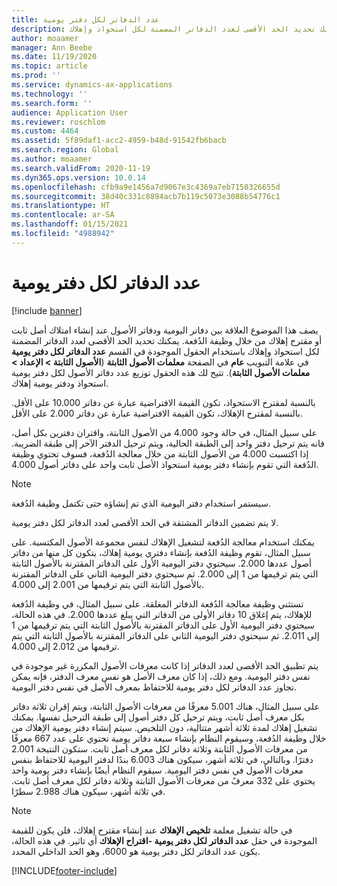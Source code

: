 ```yaml
---
title: عدد الدفاتر لكل دفتر يومية
description: يصف هذا الموضوع العلاقة بين دفاتر اليومية ودفاتر الأصول عند إنشاء امتلاك أصل ثابت أو مقترح إهلاك من خلال وظيفة الدُفعة. يمكنك تحديد الحد الأقصى لعدد الدفاتر المضمنة لكل استحواذ وإهلاك.
author: moaamer
manager: Ann Beebe
ms.date: 11/19/2020
ms.topic: article
ms.prod: ''
ms.service: dynamics-ax-applications
ms.technology: ''
ms.search.form: ''
audience: Application User
ms.reviewer: roschlom
ms.custom: 4464
ms.assetid: 5f89daf1-acc2-4959-b48d-91542fb6bacb
ms.search.region: Global
ms.author: moaamer
ms.search.validFrom: 2020-11-19
ms.dyn365.ops.version: 10.0.14
ms.openlocfilehash: cfb9a9e1456a7d9067e3c4369a7eb7150326655d
ms.sourcegitcommit: 38d40c331c8894acb7b119c5073e3088b54776c1
ms.translationtype: HT
ms.contentlocale: ar-SA
ms.lasthandoff: 01/15/2021
ms.locfileid: "4988942"
---
```

# <a name="number-of-books-per-journal"></a>عدد الدفاتر لكل دفتر يومية

[!include [banner](../includes/banner.md)]

يصف هذا الموضوع العلاقة بين دفاتر اليومية ودفاتر الأصول عند إنشاء امتلاك أصل ثابت أو مقترح إهلاك من خلال وظيفة الدُفعة. يمكنك تحديد الحد الأقصى لعدد الدفاتر المضمنة لكل استحواذ وإهلاك باستخدام الحقول الموجودة في القسم **عدد الدفاتر لكل دفتر يومية** في علامة التبويب **عام** في الصفحة **معلمات الأصول الثابتة** (**الأصول الثابتة \> الإعداد \> معلمات الأصول الثابتة**). تتيح لك هذه الحقول توزيع عدد دفاتر الأصول لكل دفتر يومية استحواذ ودفتر يومية إهلاك.

بالنسبة لمقترح الاستحواذ، تكون القيمة الافتراضية عبارة عن دفاتر 10.000 على الأقل. بالنسبة لمقترح الإهلاك، تكون القيمة الافتراضية عبارة عن دفاتر 2.000 على الأقل.

على سبيل المثال، في حالة وجود 4.000 من الأصول الثابتة، واقتران دفترين بكل أصل، فانه يتم ترحيل دفتر واحد إلى الطبقة الحالية، ويتم ترحيل الدفتر الآخر إلى طبقة الضريبة. إذا اكتسبت 4.000 من الأصول الثابتة من خلال معالجة الدُفعة، فسوف تحتوي وظيفة الدُفعة التي تقوم بإنشاء دفتر يومية استحواذ الأصل ثابت واحد على دفاتر أصول 4.000.

> [!NOTE]
> سيستمر استخدام دفتر اليومية الذي تم إنشاؤه حتى تكتمل وظيفة الدُفعة.
>
> لا يتم تضمين الدفاتر المشتقة في الحد الأقصى لعدد الدفاتر لكل دفتر يومية.

يمكنك استخدام معالجة الدُفعة لتشغيل الإهلاك لنفس مجموعة الأصول المكتسبة. على سبيل المثال، تقوم وظيفة الدُفعة بإنشاء دفتري يومية إهلاك، يتكون كل منها من دفاتر أصول عددها 2.000. سيحتوي دفتر اليومية الأول على الدفاتر المقترنة بالأصول الثابتة التي يتم ترقيمها من 1 إلى 2.000. ثم سيحتوي دفتر اليومية الثاني على الدفاتر المقترنة بالأصول الثابتة التي يتم ترقيمها من 2.001 إلى 4.000.

تستثني وظيفة معالجة الدُفعة الدفاتر المغلقة. على سبيل المثال، في وظيفة الدُفعة للإهلاك، يتم إغلاق 10 دفاتر الأولى من الدفاتر التي يبلغ عددها 2.000. في هذه الحالة، سيحتوي دفتر اليومية الأول على الدفاتر المقترنة بالأصول الثابتة التي يتم ترقيمها من 1 إلى 2.011. ثم سيحتوي دفتر اليومية الثاني على الدفاتر المقترنة بالأصول الثابتة التي يتم ترقيمها من 2.012 إلى 4.000.

يتم تطبيق الحد الأقصى لعدد الدفاتر إذا كانت معرفات الأصول المكررة غير موجودة في نفس دفتر اليومية. ومع ذلك، إذا كان معرف الأصل هو نفس معرف الدفتر، فإنه يمكن تجاوز عدد الدفاتر لكل دفتر يومية للاحتفاظ بمعرف الأصل في نفس دفتر اليومية.

على سبيل المثال، هناك 5.001 معرفًا من معرفات الأصول الثابتة، ويتم إقران ثلاثة دفاتر بكل معرف أصل ثابت، ويتم ترحيل كل دفتر أصول إلى طبقة الترحيل نفسها. يمكنك تشغيل إهلاك لمدة ثلاثة أشهر متتالية، دون التلخيص.  سيتم إنشاء دفتر يومية الإهلاك من خلال وظيفة الدُفعة، وسيقوم النظام بإنشاء سبعة دفاتر يومية تحتوي على عدد 667 معرفًا من معرفات الأصول الثابتة وثلاثة دفاتر لكل معرف أصل ثابت. ستكون النتيجة 2.001 دفترًا. وبالتالي، في ثلاثة أشهر، سيكون هناك 6.003 بندًا لدفتر اليومية للاحتفاظ بنفس معرفات الأصول في نفس دفتر اليومية. سيقوم النظام أيضًا بإنشاء دفتر يومية واحد يحتوي على 332 معرفً من معرفات الأصول الثابتة وثلاثة دفاتر لكل معرف أصل ثابت. في ثلاثة أشهر، سيكون هناك 2.988 سطرًا.

> [!Note] 
> في حالة تشغيل معلمة **تلخيص الإهلاك** عند إنشاء مقترح إهلاك، فلن يكون للقيمة الموجودة في حقل **عدد الدفاتر لكل دفتر يومية -اقتراح الإهلاك** أي تاثير. في هذه الحالة، يكون عدد الدفاتر لكل دفتر يومية هو 6000، وهو الحد الداخلي المحدد.


[!INCLUDE[footer-include](../../includes/footer-banner.md)]
